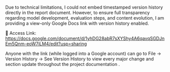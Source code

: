 Due to technical limitations, I could not embed timestamped version history directly in the report document.
However, to ensure full transparency regarding model development, evaluation steps, and content evolution, I am providing a view-only Google Docs link with version history enabled.

📄 Access Link: https://docs.google.com/document/d/1yhDG28abR7sXYShy4A6qavqSGDJnEm5Qnm-eoW7iLM4/edit?usp=sharing

Anyone with the link (while logged into a Google account) can go to
File → Version History → See Version History
to view every major change and section update throughout the project documentation .
